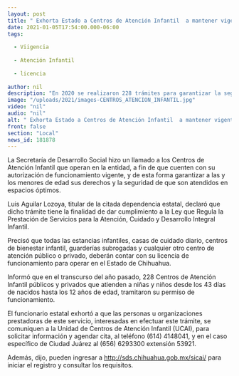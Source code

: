 ```yaml
---
layout: post
title: " Exhorta Estado a Centros de Atención Infantil  a mantener vigente su licencia de funcionamiento "
date: 2021-01-05T17:54:00.000-06:00
tags:
  
  - Viigencia
  
  - Atención Infantil
  
  - licencia
  
author: nil
description: "En 2020 se realizaron 228 trámites para garantizar la seguridad y derechos de las niñas y niños, de ser atendidos en espacios de cuidado óptimos"
image: "/uploads/2021/images-CENTROS_ATENCION_INFANTIL.jpg"
video: "nil"
audio: "nil"
alt: " Exhorta Estado a Centros de Atención Infantil  a mantener vigente su licencia de funcionamiento "
front: false
section: "Local"
news_id: 181878
---
```


La Secretaría de Desarrollo Social hizo un llamado a los Centros de Atención Infantil que operan en la entidad, a fin de que cuenten con su autorización de funcionamiento vigente, y de esta forma garantizar a las y los menores de edad sus derechos y la seguridad de que son atendidos en espacios óptimos.  

Luis Aguilar Lozoya, titular de la citada dependencia estatal,  declaró que dicho trámite tiene la finalidad de dar cumplimiento a la Ley que Regula la Prestación de Servicios para la Atención, Cuidado y Desarrollo Integral Infantil.

Precisó que todas las estancias infantiles, casas de cuidado diario, centros de bienestar infantil, guarderías subrogadas y cualquier otro centro de atención público o privado, deberán contar con su licencia de funcionamiento para operar en el Estado de Chihuahua.

Informó que en el transcurso del año pasado, 228 Centros de Atención Infantil públicos y privados que atienden a niñas y niños desde los 43 días de nacidos hasta los 12 años de edad, tramitaron su permiso de funcionamiento.

El funcionario estatal exhortó a que las personas u organizaciones prestadoras de este servicio, interesadas en efectuar este trámite, se comuniquen a la Unidad de Centros de Atención Infantil (UCAI), para solicitar información y agendar cita, al teléfono (614) 4148041, y en el caso específico de Ciudad Juárez al (656) 6293300 extensión 53921.

Además, dijo, pueden ingresar a http://sds.chihuahua.gob.mx/sicai/ para iniciar el registro y consultar los requisitos.